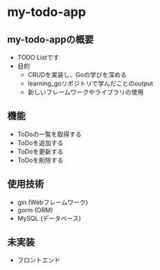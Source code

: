 # my-todo-app

## my-todo-appの概要
- TODO Listです
- 目的
  - CRUDを実装し、Goの学びを深める
  - learning_goリポジトリで学んだことのoutput
  - 新しいフレームワークやライブラリの使用

## 機能

- ToDoの一覧を取得する
- ToDoを追加する
- ToDoを更新する
- ToDoを削除する

## 使用技術

- gin (Webフレームワーク)
- gorm (ORM)
- MySQL (データベース)

## 未実装

- フロントエンド